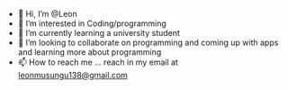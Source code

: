 - 👋 Hi, I’m @Leon
- 👀 I’m interested in Coding/programming
- 🌱 I’m currently learning a university student
- 💞️ I’m looking to collaborate on programming and coming up with apps and learning more about programming
- 📫 How to reach me ...
reach in my email at leonmusungu138@gmail.com
<!---
luileonzawadi/luileonzawadi is a ✨ special ✨ repository because its `README.md` (this file) appears on your GitHub profile.
You can click the Preview link to take a look at your changes.
--->
